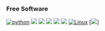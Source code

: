 ### Free Software

[![python](https://img.shields.io/badge/Python-14354C?style=for-the-badge&logo=python&logoColor=white)](https://www.python.org/)
[![](https://img.shields.io/badge/Django-092E20?style=for-the-badge&logo=django&logoColor=white)](https://www.djangoproject.com/)
[![](https://img.shields.io/badge/Bootstrap-563D7C?style=for-the-badge&logo=bootstrap&logoColor=white)](https://getbootstrap.com/docs/5.1/getting-started/introduction/)
[![](https://img.shields.io/badge/HTML5-E34F26?style=for-the-badge&logo=html5&logoColor=white)](https://www.w3c.br/pub/Cursos/CursoHTML5/html5-web.pdf)
[![](https://img.shields.io/badge/CSS3-1572B6?style=for-the-badge&logo=css3&logoColor=white)](https://www.w3.org/TR/css3-roadmap/)
[![](https://img.shields.io/badge/Ubuntu-E95420?style=for-the-badge&logo=ubuntu&logoColor=white)](https://ubuntu.com/download)
[![Linux](https://img.shields.io/badge/Linux-FCC624?style=for-the-badge&logo=linux&logoColor=black)](https://www.linux.org/pages/download/)
[![](https://img.shields.io/badge/WhatsApp-25D366?style=for-the-badge&logo=whatsapp&logoColor=white)]








[![]()]()
